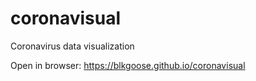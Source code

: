 # coronavisual
Coronavirus data visualization

Open in browser: https://blkgoose.github.io/coronavisual
